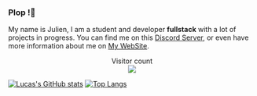 ### Plop !👋

My name is Julien, I am a student and developer **fullstack**  with a lot of projects in progress. You can find me on this [Discord Server](https://discord.gg/2Ph7nNSQPJ), or even have more information about me on [My WebSite](https://zetro.xyz/).

<p align="center"> 
  Visitor count<br>
  <img src="https://profile-counter.glitch.me/khddev/count.svg" />
</p>

[![Lucas's GitHub stats](https://github-readme-stats.vercel.app/api?username=ZeTro-dev&show_icons=true&theme=tokyonight&count_private=true)](https://github.com/anuraghazra/github-readme-stats)
[![Top Langs](https://github-readme-stats.vercel.app/api/top-langs/?username=ZeTro-dev&theme=tokyonight&count_private=true)](https://github.com/anuraghazra/github-readme-stats)
